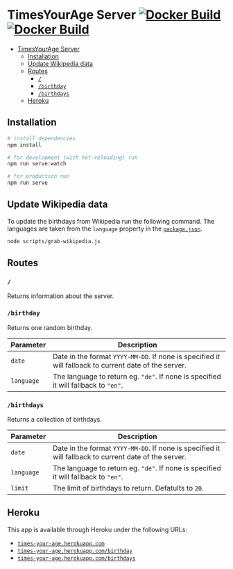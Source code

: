 # TimesYourAge Server [![Docker Build](https://github.com/lukasdanckwerth/timesyourage-api/actions/workflows/docker-build.yml/badge.svg)](https://github.com/lukasdanckwerth/timesyourage-api/actions/workflows/docker-build.yml) [![Docker Build](https://github.com/lukasdanckwerth/timesyourage-api/actions/workflows/docker-build.yml/badge.svg)](https://github.com/lukasdanckwerth/timesyourage-api/actions/workflows/docker-build.yml)

- [TimesYourAge Server  ](#timesyourage-server--)
  - [Installation](#installation)
  - [Update Wikipedia data](#update-wikipedia-data)
  - [Routes](#routes)
    - [`/`](#)
    - [`/birthday`](#birthday)
    - [`/birthdays`](#birthdays)
  - [Heroku](#heroku)

## Installation

```bash
# install dependencies
npm install

# for development (with hot-reloading) run
npm run serve:watch

# for production run
npm run serve
```

## Update Wikipedia data

To update the birthdays from Wikipedia run the following command. The languages are taken from the `language` property in the [`package.json`](package.json).

```bash
node scripts/grab-wikipedia.js
```

## Routes

### `/`

Returns information about the server.

### `/birthday`

Returns one random birthday.

| Parameter  | Description                                                                                           |
| ---------- | ----------------------------------------------------------------------------------------------------- |
| `date`     | Date in the format `YYYY-MM-DD`. If none is specified it will fallback to current date of the server. |
| `language` | The language to return eg. `"de"`. If none is specified it will fallback to `"en"`.                   |

### `/birthdays`

Returns a collection of birthdays.

| Parameter  | Description                                                                                           |
| ---------- | ----------------------------------------------------------------------------------------------------- |
| `date`     | Date in the format `YYYY-MM-DD`. If none is specified it will fallback to current date of the server. |
| `language` | The language to return eg. `"de"`. If none is specified it will fallback to `"en"`.                   |
| `limit`    | The limit of birthdays to return. Defatults to `20`.                                                  |

## Heroku

This app is available through Heroku under the following URLs:

- [`times-your-age.herokuapp.com`](https://times-your-age.herokuapp.com)
- [`times-your-age.herokuapp.com/birthday`](https://times-your-age.herokuapp.com/birthday)
- [`times-your-age.herokuapp.com/birthdays`](https://times-your-age.herokuapp.com/birthdays)
